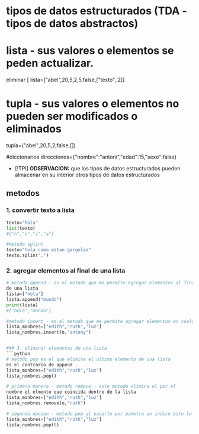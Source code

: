 # tipos de datos estructurados (TDA - tipos de datos abstractos)
# lista - sus valores o elementos se peden actualizar.
eliminar
[ lista=["abel",20,5,2,5,false,["texto",.2]]
# tupla - sus valores o elementos no pueden ser modificados o eliminados
tupla=("abel",20,5,2,false,[])

#diccionarios
direcciones={"nombre":"antoni","edad":15,"sexo":false}

- [!TPI]
**ODSERVACION:** que los tipos de datos estructurados pueden almacenar
en su interior otros tipos de datos estructurados



## metodos
### 1. convertir texto a lista
```python
texto="hola"
list(texto)
#{"h","o","i","a"}

#metodo splint
texto="hola como estan gargolas"
texto.splin(",")
```
### 2. agregar elementos al final de una lista
``` python
# metodo append - es el metodo que me permite egregar elementos al final
de una lista
lista=["hola"]
lista.append("mundo")
print(lista)
#["hola","mundo"]

#metodo insert - es el metodo que me permite agregar elementos en cualquier ubicacion de mi lista
lista_monbres=["edith","ruth","luz"]
lista_nombres.insert(o,"antony")


### 3. eliminar elementos de una lista 
```python
# metodo pop es el que elimina el ultimo elemento de una lista
es el contrario de append .
lista_monbres=["edith","ruth","luz"]
lista_nombres.pop()

# primera manera - metodo remove - este metodo elimina el por el 
nombre el elmento que coincida dentro de la lista 
lista_monbres=["edith","ruth","luz"]
lista_nombres.remove(o,"ruth")

# segunda opcion - metodo pop_al pasarle por pametro un indice este lo eliminar de la lista
lista_monbres=["edith","ruth","luz"]
lista_nombres.pop(0)